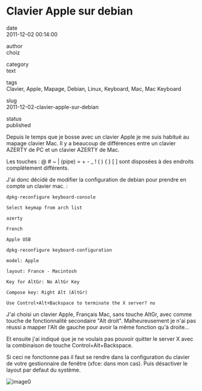 Clavier Apple sur debian
========================

date  
2011-12-02 00:14:00

author  
choiz

category  
text

tags  
Clavier, Apple, Mapage, Debian, Linux, Keyboard, Mac, Mac Keyboard

slug  
2011-12-02-clavier-apple-sur-debian

status  
published

Depuis le temps que je bosse avec un clavier Apple je me suis habitué au
mapage clavier Mac. Il y a beaucoup de différences entre un clavier
AZERTY de PC et un clavier AZERTY de Mac.

Les touches : @ \# ~ | (pipe) = + - \_ ! ( ) { } \[ \] sont disposées à
des endroits complétement différents.

J'ai donc décidé de modifier la configuration de debian pour prendre en
compte un clavier mac. :

    dpkg-reconfigure keyboard-console

    Select keymap from arch list

    azerty

    French

    Apple USB

    dpkg-reconfigure keyboard-configuration

    model: Apple

    layout: France - Macintosh

    Key for AltGr: No AltGr Key

    Compose key: Right Alt (AltGr)

    Use Control+Alt+Backspace to terminate the X server? no

J'ai choisi un clavier Apple, Français Mac, sans touche AltGr, avec
comme touche de fonctionnalité secondaire "Alt droit". Malheureusement
je n'ai pas réussi a mapper l'Alt de gauche pour avoir la même fonction
qu'à droite…

Et ensuite j'ai indiqué que je ne voulais pas pouvoir quitter le server
X avec la combinaison de touche Control+Alt+Backspace.

Si ceci ne fonctionne pas il faut se rendre dans la configuration du
clavier de votre gestionnaire de fenêtre (xfce: dans mon cas). Puis
désactiver le layout par defaut du système.

![image0](http://media.tumblr.com/tumblr_lvjsbrOL8E1qzr4hx.png)
